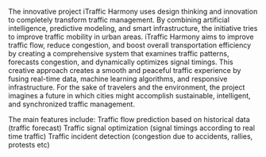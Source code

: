 The innovative project iTraffic Harmony uses design thinking and innovation to completely transform traffic management. By combining artificial intelligence, predictive modeling, and smart infrastructure, the initiative tries to improve traffic mobility in urban areas. iTraffic Harmony aims to improve traffic flow, reduce congestion, and boost overall transportation efficiency by creating a comprehensive system that examines traffic patterns, forecasts congestion, and dynamically optimizes signal timings. This creative approach creates a smooth and peaceful traffic experience by fusing real-time data, machine learning algorithms, and responsive infrastructure. For the sake of travelers and the environment, the project imagines a future in which cities might accomplish sustainable, intelligent, and synchronized traffic management.

The main features include:
Traffic flow prediction based on historical data (traffic forecast)
Traffic signal optimization (signal timings according to real time traffic)
Traffic incident detection (congestion due to accidents, rallies, protests etc)

